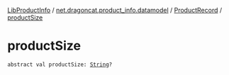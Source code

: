 [LibProductInfo](../../index.md) / [net.dragoncat.product_info.datamodel](../index.md) / [ProductRecord](index.md) / [productSize](./product-size.md)

# productSize

`abstract val productSize: `[`String`](https://kotlinlang.org/api/latest/jvm/stdlib/kotlin/-string/index.html)`?`